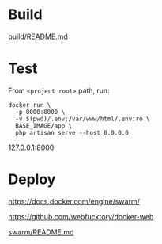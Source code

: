# Build

[build/README.md](build/README.md)

# Test

From `<project root>` path, run:

```shell
docker run \
  -p 8000:8000 \
  -v $(pwd)/.env:/var/www/html/.env:ro \
  BASE_IMAGE/app \
  php artisan serve --host 0.0.0.0
```

[127.0.0.1:8000](http://127.0.0.1:8000/)

# Deploy

<https://docs.docker.com/engine/swarm/>

<https://github.com/webfucktory/docker-web>

[swarm/README.md](swarm/README.md)
